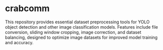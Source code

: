 # crabcomm
This repository provides essential dataset preprocessing tools for YOLO object detection and other image classification models. Features include file conversion, sliding window cropping, image correction, and dataset balancing, designed to optimize image datasets for improved model training and accuracy.

